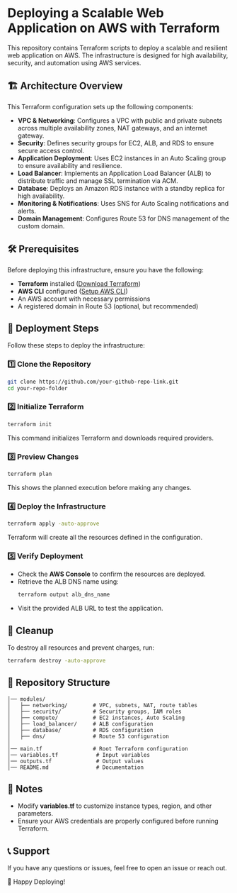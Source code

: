 # Deploying a Scalable Web Application on AWS with Terraform

This repository contains Terraform scripts to deploy a scalable and resilient web application on AWS. The infrastructure is designed for high availability, security, and automation using AWS services.

## 🏗 Architecture Overview
This Terraform configuration sets up the following components:

- **VPC & Networking**: Configures a VPC with public and private subnets across multiple availability zones, NAT gateways, and an internet gateway.
- **Security**: Defines security groups for EC2, ALB, and RDS to ensure secure access control.
- **Application Deployment**: Uses EC2 instances in an Auto Scaling group to ensure availability and resilience.
- **Load Balancer**: Implements an Application Load Balancer (ALB) to distribute traffic and manage SSL termination via ACM.
- **Database**: Deploys an Amazon RDS instance with a standby replica for high availability.
- **Monitoring & Notifications**: Uses SNS for Auto Scaling notifications and alerts.
- **Domain Management**: Configures Route 53 for DNS management of the custom domain.

## 🛠 Prerequisites
Before deploying this infrastructure, ensure you have the following:

- **Terraform** installed ([Download Terraform](https://developer.hashicorp.com/terraform/downloads))
- **AWS CLI** configured ([Setup AWS CLI](https://docs.aws.amazon.com/cli/latest/userguide/install-cliv2.html))
- An AWS account with necessary permissions
- A registered domain in Route 53 (optional, but recommended)

## 🚀 Deployment Steps
Follow these steps to deploy the infrastructure:

### 1️⃣ Clone the Repository
```bash
git clone https://github.com/your-github-repo-link.git
cd your-repo-folder
```

### 2️⃣ Initialize Terraform
```bash
terraform init
```
This command initializes Terraform and downloads required providers.

### 3️⃣ Preview Changes
```bash
terraform plan
```
This shows the planned execution before making any changes.

### 4️⃣ Deploy the Infrastructure
```bash
terraform apply -auto-approve
```
Terraform will create all the resources defined in the configuration.

### 5️⃣ Verify Deployment
- Check the **AWS Console** to confirm the resources are deployed.
- Retrieve the ALB DNS name using:
  ```bash
  terraform output alb_dns_name
  ```
- Visit the provided ALB URL to test the application.

## 🧹 Cleanup
To destroy all resources and prevent charges, run:
```bash
terraform destroy -auto-approve
```

## 📂 Repository Structure
```
│── modules/
│   ├── networking/        # VPC, subnets, NAT, route tables
│   ├── security/          # Security groups, IAM roles
│   ├── compute/           # EC2 instances, Auto Scaling
│   ├── load_balancer/     # ALB configuration
│   ├── database/          # RDS configuration
│   ├── dns/               # Route 53 configuration
│
│── main.tf                # Root Terraform configuration
│── variables.tf            # Input variables
│── outputs.tf              # Output values
│── README.md               # Documentation
```

## 📌 Notes
- Modify **variables.tf** to customize instance types, region, and other parameters.
- Ensure your AWS credentials are properly configured before running Terraform.

## 📞 Support
If you have any questions or issues, feel free to open an issue or reach out.

🚀 Happy Deploying!

